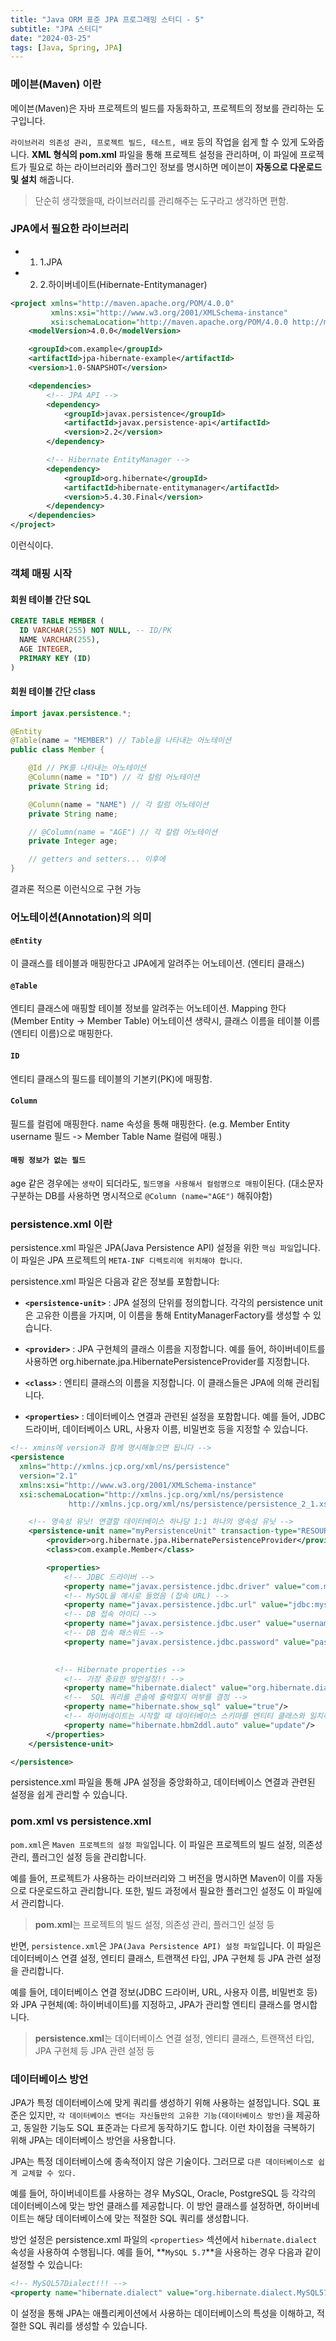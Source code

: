 ```yaml
---
title: "Java ORM 표준 JPA 프로그래밍 스터디 - 5"
subtitle: "JPA 스터디"
date: "2024-03-25"
tags: [Java, Spring, JPA]
---
```


### 메이븐(Maven) 이란

메이븐(Maven)은 자바 프로젝트의 빌드를 자동화하고, 프로젝트의 정보를 관리하는 도구입니다. 

`라이브러리 의존성 관리, 프로젝트 빌드, 테스트, 배포` 등의 작업을 쉽게 할 수 있게 도와줍니다. **XML 형식의 pom.xml** 파일을 통해 프로젝트 설정을 관리하며, 이 파일에 프로젝트가 필요로 하는 라이브러리와 플러그인 정보를 명시하면 메이븐이 **자동으로 다운로드 및 설치** 해줍니다.

> 단순히 생각했을때, 라이브러리를 관리해주는 도구라고 생각하면 편함.

### JPA에서 필요한 라이브러리

- 1. 1.JPA
  
- 2. 2.하이버네이트(Hibernate-Entitymanager)

```xml
<project xmlns="http://maven.apache.org/POM/4.0.0"
         xmlns:xsi="http://www.w3.org/2001/XMLSchema-instance"
         xsi:schemaLocation="http://maven.apache.org/POM/4.0.0 http://maven.apache.org/xsd/maven-4.0.0.xsd">
    <modelVersion>4.0.0</modelVersion>

    <groupId>com.example</groupId>
    <artifactId>jpa-hibernate-example</artifactId>
    <version>1.0-SNAPSHOT</version>

    <dependencies>
        <!-- JPA API -->
        <dependency>
            <groupId>javax.persistence</groupId>
            <artifactId>javax.persistence-api</artifactId>
            <version>2.2</version>
        </dependency>

        <!-- Hibernate EntityManager -->
        <dependency>
            <groupId>org.hibernate</groupId>
            <artifactId>hibernate-entitymanager</artifactId>
            <version>5.4.30.Final</version>
        </dependency>
    </dependencies>
</project>
```

이런식이다.

### 객체 매핑 시작

#### 회원 테이블 간단 SQL

```sql
CREATE TABLE MEMBER (
  ID VARCHAR(255) NOT NULL, -- ID/PK
  NAME VARCHAR(255),
  AGE INTEGER,
  PRIMARY KEY (ID)
)
```

#### 회원 테이블 간단 class

```java
import javax.persistence.*;

@Entity
@Table(name = "MEMBER") // Table을 나타내는 어노테이션
public class Member {

    @Id // PK를 나타내는 어노테이션
    @Column(name = "ID") // 각 칼럼 어노테이션
    private String id;

    @Column(name = "NAME") // 각 칼럼 어노테이션
    private String name;

    // @Column(name = "AGE") // 각 칼럼 어노테이션
    private Integer age;

    // getters and setters... 이후에
}
```

결과론 적으론 이런식으로 구현 가능

### 어노테이션(Annotation)의 의미

#### `@Entity`

이 클래스를 테이블과 매핑한다고 JPA에게 알려주는 어노테이션. (엔티티 클래스)

#### `@Table` 

엔티티 클래스에 매핑할 테이블 정보를 알려주는 어노테이션. Mapping 한다 (Member Entity -> Member Table)
어노테이션 생략시, 클래스 이름을 테이블 이름(엔티티 이름)으로 매핑한다.

#### `ID`

엔티티 클래스의 필드를 테이블의 기본키(PK)에 매핑함.

#### `Column`

필드를 컬럼에 매핑한다. name 속성을 통해 매핑한다.
(e.g. Member Entity username 필드 -> Member Table Name 컬럼에 매핑.)

#### `매핑 정보가 없는 필드`

age 같은 경우에는 `생략`이 되더라도, `필드명을 사용해서 컬럼명으로 매핑`이된다. (대소문자 구분하는 DB를 사용하면 명시적으로 `@Column (name="AGE")` 해줘야함)

### persistence.xml 이란

persistence.xml 파일은 JPA(Java Persistence API) 설정을 위한 `핵심 파일`입니다. 이 파일은 JPA 프로젝트의 `META-INF 디렉토리에 위치해야 합니다`.

persistence.xml 파일은 다음과 같은 정보를 포함합니다:

-  **`<persistence-unit>`** : JPA 설정의 단위를 정의합니다. 각각의 persistence unit은 고유한 이름을 가지며, 이 이름을 통해 EntityManagerFactory를 생성할 수 있습니다.
  
- **`<provider>`** : JPA 구현체의 클래스 이름을 지정합니다. 예를 들어, 하이버네이트를 사용하면 org.hibernate.jpa.HibernatePersistenceProvider를 지정합니다.

- **`<class>`** : 엔티티 클래스의 이름을 지정합니다. 이 클래스들은 JPA에 의해 관리됩니다.

- **`<properties>`** : 데이터베이스 연결과 관련된 설정을 포함합니다. 예를 들어, JDBC 드라이버, 데이터베이스 URL, 사용자 이름, 비밀번호 등을 지정할 수 있습니다.

```xml
<!-- xmins에 version과 함께 명시해놓으면 됩니다 -->
<persistence 
  xmlns="http://xmlns.jcp.org/xml/ns/persistence"
  version="2.1"
  xmlns:xsi="http://www.w3.org/2001/XMLSchema-instance"
  xsi:schemaLocation="http://xmlns.jcp.org/xml/ns/persistence
             http://xmlns.jcp.org/xml/ns/persistence/persistence_2_1.xsd">

    <!-- 영속성 유닛! 연결할 데이터베이스 하나당 1:1 하나의 영속성 유닛 -->
    <persistence-unit name="myPersistenceUnit" transaction-type="RESOURCE_LOCAL">
        <provider>org.hibernate.jpa.HibernatePersistenceProvider</provider>
        <class>com.example.Member</class>

        <properties>
            <!-- JDBC 드라이버 -->
            <property name="javax.persistence.jdbc.driver" value="com.mysql.jdbc.Driver"/>
            <!-- MySQL을 예시로 들었음 (접속 URL) -->
            <property name="javax.persistence.jdbc.url" value="jdbc:mysql://localhost:3306/mydb"/> 
            <!-- DB 접속 아이디 -->
            <property name="javax.persistence.jdbc.user" value="username"/>
            <!-- DB 접속 패스워드 -->
            <property name="javax.persistence.jdbc.password" value="password"/>

            
          <!-- Hibernate properties -->
            <!-- 가장 중요한 방언설정!! -->
            <property name="hibernate.dialect" value="org.hibernate.dialect.MySQL5Dialect"/>
            <!--  SQL 쿼리를 콘솔에 출력할지 여부를 결정 -->
            <property name="hibernate.show_sql" value="true"/>
            <!-- 하이버네이트는 시작할 때 데이터베이스 스키마를 엔티티 클래스와 일치하도록 업데이트합니다. -->
            <property name="hibernate.hbm2ddl.auto" value="update"/>
        </properties>
    </persistence-unit>

</persistence>
```
  
persistence.xml 파일을 통해 JPA 설정을 중앙화하고, 데이터베이스 연결과 관련된 설정을 쉽게 관리할 수 있습니다.


### pom.xml vs persistence.xml

`pom.xml`은 `Maven 프로젝트의 설정 파일`입니다. 이 파일은 프로젝트의 빌드 설정, 의존성 관리, 플러그인 설정 등을 관리합니다. 

예를 들어, 프로젝트가 사용하는 라이브러리와 그 버전을 명시하면 Maven이 이를 자동으로 다운로드하고 관리합니다. 또한, 빌드 과정에서 필요한 플러그인 설정도 이 파일에서 관리합니다.

> **pom.xml**는 프로젝트의 빌드 설정, 의존성 관리, 플러그인 설정 등

반면, `persistence.xml`은 `JPA(Java Persistence API) 설정 파일`입니다. 이 파일은 데이터베이스 연결 설정, 엔티티 클래스, 트랜잭션 타입, JPA 구현체 등 JPA 관련 설정을 관리합니다. 

예를 들어, 데이터베이스 연결 정보(JDBC 드라이버, URL, 사용자 이름, 비밀번호 등)와 JPA 구현체(예: 하이버네이트)를 지정하고, JPA가 관리할 엔티티 클래스를 명시합니다.

> **persistence.xml**는 데이터베이스 연결 설정, 엔티티 클래스, 트랜잭션 타입, JPA 구현체 등 JPA 관련 설정 등

### 데이터베이스 방언


JPA가 특정 데이터베이스에 맞게 쿼리를 생성하기 위해 사용하는 설정입니다. SQL 표준은 있지만, `각 데이터베이스 벤더는 자신들만의 고유한 기능(데이터베이스 방언)`을 제공하고, 동일한 기능도 SQL 표준과는 다르게 동작하기도 합니다. 이런 차이점을 극복하기 위해 JPA는 데이터베이스 방언을 사용합니다.

JPA는 특정 데이터베이스에 종속적이지 않은 기술이다. 그러므로 `다른 데이터베이스로 쉽게 교체할 수 있다.`

예를 들어, 하이버네이트를 사용하는 경우 MySQL, Oracle, PostgreSQL 등 각각의 데이터베이스에 맞는 방언 클래스를 제공합니다. 이 방언 클래스를 설정하면, 하이버네이트는 해당 데이터베이스에 맞는 적절한 SQL 쿼리를 생성합니다.

방언 설정은 persistence.xml 파일의 `<properties>` 섹션에서 `hibernate.dialect` 속성을 사용하여 수행됩니다. 예를 들어, **`MySQL 5.7`**을 사용하는 경우 다음과 같이 설정할 수 있습니다:

```xml
<!-- MySQL57Dialect!!! -->
<property name="hibernate.dialect" value="org.hibernate.dialect.MySQL57Dialect"/>
```

이 설정을 통해 JPA는 애플리케이션에서 사용하는 데이터베이스의 특성을 이해하고, 적절한 SQL 쿼리를 생성할 수 있습니다.